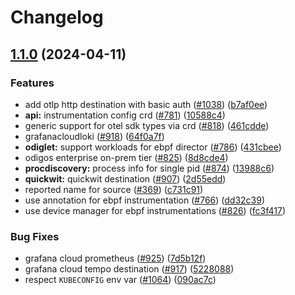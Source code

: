 # Changelog

## [1.1.0](https://github.com/blumamir/odigos/compare/v1.0.54...v1.1.0) (2024-04-11)


### Features

* add otlp http destination with basic auth ([#1038](https://github.com/blumamir/odigos/issues/1038)) ([b7af0ee](https://github.com/blumamir/odigos/commit/b7af0ee0bfd7652420eb2ef39656d7889c889137))
* **api:** instrumentation config crd ([#781](https://github.com/blumamir/odigos/issues/781)) ([10588c4](https://github.com/blumamir/odigos/commit/10588c4bdb4c7bba989b0b2615e5182104fb7b99))
* generic support for otel sdk types via crd ([#818](https://github.com/blumamir/odigos/issues/818)) ([461cdde](https://github.com/blumamir/odigos/commit/461cdde83ae2a4892a6a85a7521cc5a9df76320f))
* grafanacloudloki ([#918](https://github.com/blumamir/odigos/issues/918)) ([64f0a7f](https://github.com/blumamir/odigos/commit/64f0a7feef9dd7c4b9d597a7d22d2a1443c52781))
* **odiglet:** support workloads for ebpf director ([#786](https://github.com/blumamir/odigos/issues/786)) ([431cbee](https://github.com/blumamir/odigos/commit/431cbee04af2e5b9a9fdd11995bd0a45fae48d25))
* odigos enterprise on-prem tier ([#825](https://github.com/blumamir/odigos/issues/825)) ([8d8cde4](https://github.com/blumamir/odigos/commit/8d8cde46e89cafa6859ebee566f411688fc2955c))
* **procdiscovery:** process info for single pid ([#874](https://github.com/blumamir/odigos/issues/874)) ([13988c6](https://github.com/blumamir/odigos/commit/13988c6e74188439581bbea8a34dc9bc6bda2916))
* **quickwit:** quickwit destination ([#907](https://github.com/blumamir/odigos/issues/907)) ([2d55edd](https://github.com/blumamir/odigos/commit/2d55eddc76b64068cdf3ef482fa7b9eafc2fc5cb))
* reported name for source ([#369](https://github.com/blumamir/odigos/issues/369)) ([c731c91](https://github.com/blumamir/odigos/commit/c731c916ff5cc6cb5ddd90d54e556b4e92e20001))
* use annotation for ebpf instrumentation ([#766](https://github.com/blumamir/odigos/issues/766)) ([dd32c39](https://github.com/blumamir/odigos/commit/dd32c390512928c105b32b919506854728fb4291))
* use device manager for ebpf instrumentations ([#826](https://github.com/blumamir/odigos/issues/826)) ([fc3f417](https://github.com/blumamir/odigos/commit/fc3f41777cc42679ad9df60c25a9ba5db46875ce))


### Bug Fixes

* grafana cloud prometheus ([#925](https://github.com/blumamir/odigos/issues/925)) ([7d5b12f](https://github.com/blumamir/odigos/commit/7d5b12f826de14679a6dccb53ee8560060b8412b))
* grafana cloud tempo destination ([#917](https://github.com/blumamir/odigos/issues/917)) ([5228088](https://github.com/blumamir/odigos/commit/5228088773e076df5b3678aee487dfc55c210679))
* respect `KUBECONFIG` env var ([#1064](https://github.com/blumamir/odigos/issues/1064)) ([090ac7c](https://github.com/blumamir/odigos/commit/090ac7c5d48e5ebb74962e58f605f9c73b9d8ffc))

